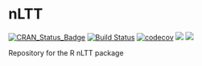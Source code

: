 # nLTT

[![CRAN_Status_Badge](http://www.r-pkg.org/badges/version/nLTT)](https://cran.r-project.org/package=nLTT)
[![Build Status](https://travis-ci.org/richelbilderbeek/nLTT.svg?branch=master)](https://travis-ci.org/richelbilderbeek/nLTT)
[![codecov](https://codecov.io/gh/richelbilderbeek/nLTT/branch/master/graph/badge.svg)](https://codecov.io/gh/richelbilderbeek/nLTT)
[![](http://cranlogs.r-pkg.org/badges/nLTT)](http://cran.rstudio.com/web/packages/nLTT/index.html)
[![](http://cranlogs.r-pkg.org/badges/grand-total/nLTT)](http://cran.rstudio.com/web/packages/nLTT/index.html)

Repository for the R nLTT package
